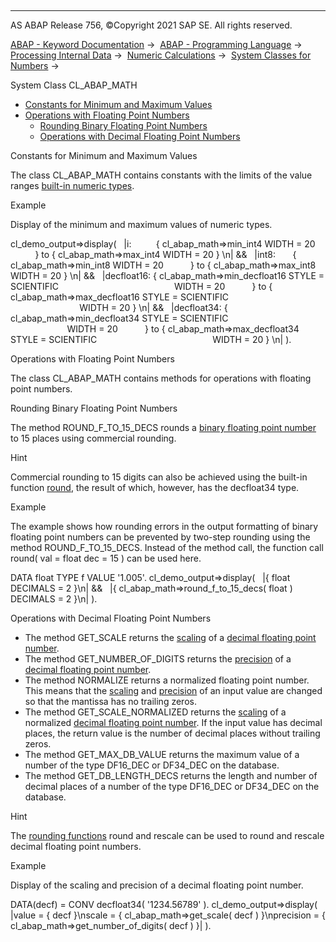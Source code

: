   

* * *

AS ABAP Release 756, ©Copyright 2021 SAP SE. All rights reserved.

[ABAP - Keyword Documentation](https://help.sap.com/doc/abapdocu_756_index_htm/7.56/en-US/abenabap.htm) →  [ABAP - Programming Language](https://help.sap.com/doc/abapdocu_756_index_htm/7.56/en-US/abenabap_reference.htm) →  [Processing Internal Data](https://help.sap.com/doc/abapdocu_756_index_htm/7.56/en-US/abenabap_data_working.htm) →  [Numeric Calculations](https://help.sap.com/doc/abapdocu_756_index_htm/7.56/en-US/abencompute_expressions.htm) →  [System Classes for Numbers](https://help.sap.com/doc/abapdocu_756_index_htm/7.56/en-US/abencl_abap_math.htm) → 

System Class CL\_ABAP\_MATH

-   [Constants for Minimum and Maximum Values](#@@ITOC@@ABENFLOATING_POINT_CLASS_1)
-   [Operations with Floating Point Numbers](#@@ITOC@@ABENFLOATING_POINT_CLASS_2)
    -   [Rounding Binary Floating Point Numbers](#@@ITOC@@ABENFLOATING_POINT_CLASS_3)
    -   [Operations with Decimal Floating Point Numbers](#@@ITOC@@ABENFLOATING_POINT_CLASS_4)

Constants for Minimum and Maximum Values

The class CL\_ABAP\_MATH contains constants with the limits of the value ranges [built-in numeric types](https://help.sap.com/doc/abapdocu_756_index_htm/7.56/en-US/abenbuiltin_types_numeric.htm).

Example

Display of the minimum and maximum values of numeric types.

cl\_demo\_output=>display(
  |i:          { cl\_abap\_math=>min\_int4 WIDTH = 20
          } to { cl\_abap\_math=>max\_int4 WIDTH = 20 } \\n| &&
  |int8:       { cl\_abap\_math=>min\_int8 WIDTH = 20
          } to { cl\_abap\_math=>max\_int8 WIDTH = 20 } \\n| &&
  |decfloat16: { cl\_abap\_math=>min\_decfloat16 STYLE = SCIENTIFIC
                                              WIDTH = 20
          } to { cl\_abap\_math=>max\_decfloat16 STYLE = SCIENTIFIC
                                              WIDTH = 20 } \\n| &&
  |decfloat34: { cl\_abap\_math=>min\_decfloat34 STYLE = SCIENTIFIC
                                              WIDTH = 20
          } to { cl\_abap\_math=>max\_decfloat34 STYLE = SCIENTIFIC
                                              WIDTH = 20 } \\n| ).

Operations with Floating Point Numbers

The class CL\_ABAP\_MATH contains methods for operations with floating point numbers.

Rounding Binary Floating Point Numbers

The method ROUND\_F\_TO\_15\_DECS rounds a [binary floating point number](https://help.sap.com/doc/abapdocu_756_index_htm/7.56/en-US/abenbinfloat_glosry.htm "Glossary Entry") to 15 places using commercial rounding.

Hint

Commercial rounding to 15 digits can also be achieved using the built-in function [round](https://help.sap.com/doc/abapdocu_756_index_htm/7.56/en-US/abendec_floating_point_functions.htm), the result of which, however, has the decfloat34 type.

Example

The example shows how rounding errors in the output formatting of binary floating point numbers can be prevented by two-step rounding using the method ROUND\_F\_TO\_15\_DECS. Instead of the method call, the function call round( val = float dec = 15 ) can be used here.

DATA float TYPE f VALUE '1.005'.
cl\_demo\_output=>display(
  |{ float DECIMALS = 2 }\\n| &&
  |{ cl\_abap\_math=>round\_f\_to\_15\_decs( float ) DECIMALS = 2 }\\n| ).

Operations with Decimal Floating Point Numbers

-   The method GET\_SCALE returns the [scaling](https://help.sap.com/doc/abapdocu_756_index_htm/7.56/en-US/abenscale_glosry.htm "Glossary Entry") of a [decimal floating point number](https://help.sap.com/doc/abapdocu_756_index_htm/7.56/en-US/abendecfloat_glosry.htm "Glossary Entry").
-   The method GET\_NUMBER\_OF\_DIGITS returns the [precision](https://help.sap.com/doc/abapdocu_756_index_htm/7.56/en-US/abenprecision_glosry.htm "Glossary Entry") of a [decimal floating point number](https://help.sap.com/doc/abapdocu_756_index_htm/7.56/en-US/abendecfloat_glosry.htm "Glossary Entry").
-   The method NORMALIZE returns a normalized floating point number. This means that the [scaling](https://help.sap.com/doc/abapdocu_756_index_htm/7.56/en-US/abenscale_glosry.htm "Glossary Entry") and [precision](https://help.sap.com/doc/abapdocu_756_index_htm/7.56/en-US/abenprecision_glosry.htm "Glossary Entry") of an input value are changed so that the mantissa has no trailing zeros.
-   The method GET\_SCALE\_NORMALIZED returns the [scaling](https://help.sap.com/doc/abapdocu_756_index_htm/7.56/en-US/abenscale_glosry.htm "Glossary Entry") of a normalized [decimal floating point number](https://help.sap.com/doc/abapdocu_756_index_htm/7.56/en-US/abendecfloat_glosry.htm "Glossary Entry"). If the input value has decimal places, the return value is the number of decimal places without trailing zeros.
-   The method GET\_MAX\_DB\_VALUE returns the maximum value of a number of the type DF16\_DEC or DF34\_DEC on the database.
-   The method GET\_DB\_LENGTH\_DECS returns the length and number of decimal places of a number of the type DF16\_DEC or DF34\_DEC on the database.

Hint

The [rounding functions](https://help.sap.com/doc/abapdocu_756_index_htm/7.56/en-US/abenrounding_function_glosry.htm "Glossary Entry") round and rescale can be used to round and rescale decimal floating point numbers.

Example

Display of the scaling and precision of a decimal floating point number.

DATA(decf) = CONV decfloat34( '1234.56789' ).
cl\_demo\_output=>display(
|value = { decf
}\\nscale = { cl\_abap\_math=>get\_scale( decf )
}\\nprecision = { cl\_abap\_math=>get\_number\_of\_digits( decf ) }| ).